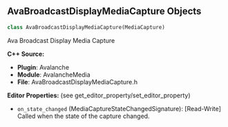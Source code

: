 ## AvaBroadcastDisplayMediaCapture Objects

```python
class AvaBroadcastDisplayMediaCapture(MediaCapture)
```

Ava Broadcast Display Media Capture

**C++ Source:**

- **Plugin**: Avalanche
- **Module**: AvalancheMedia
- **File**: AvaBroadcastDisplayMediaCapture.h

**Editor Properties:** (see get_editor_property/set_editor_property)

- ``on_state_changed`` (MediaCaptureStateChangedSignature):  [Read-Write] Called when the state of the capture changed.

<a id="unreal.AvaDisplayMediaCapture"></a>